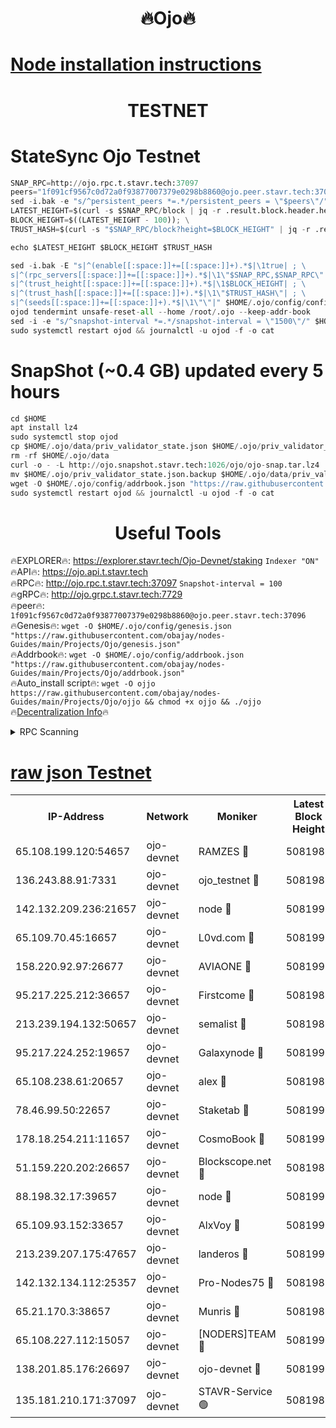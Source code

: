 <h1 align="center"> 🔥Ojo🔥</h1>

[Node installation instructions](https://github.com/obajay/nodes-Guides/tree/main/Projects/Ojo)
=

<h1 align="center"> TESTNET</h1>

# StateSync Ojo Testnet
```python
SNAP_RPC=http://ojo.rpc.t.stavr.tech:37097
peers="1f091cf9567c0d72a0f93877007379e0298b8860@ojo.peer.stavr.tech:37096"
sed -i.bak -e "s/^persistent_peers *=.*/persistent_peers = \"$peers\"/" $HOME/.ojo/config/config.toml
LATEST_HEIGHT=$(curl -s $SNAP_RPC/block | jq -r .result.block.header.height); \
BLOCK_HEIGHT=$((LATEST_HEIGHT - 100)); \
TRUST_HASH=$(curl -s "$SNAP_RPC/block?height=$BLOCK_HEIGHT" | jq -r .result.block_id.hash)

echo $LATEST_HEIGHT $BLOCK_HEIGHT $TRUST_HASH

sed -i.bak -E "s|^(enable[[:space:]]+=[[:space:]]+).*$|\1true| ; \
s|^(rpc_servers[[:space:]]+=[[:space:]]+).*$|\1\"$SNAP_RPC,$SNAP_RPC\"| ; \
s|^(trust_height[[:space:]]+=[[:space:]]+).*$|\1$BLOCK_HEIGHT| ; \
s|^(trust_hash[[:space:]]+=[[:space:]]+).*$|\1\"$TRUST_HASH\"| ; \
s|^(seeds[[:space:]]+=[[:space:]]+).*$|\1\"\"|" $HOME/.ojo/config/config.toml
ojod tendermint unsafe-reset-all --home /root/.ojo --keep-addr-book
sed -i -e "s/^snapshot-interval *=.*/snapshot-interval = \"1500\"/" $HOME/.ojo/config/app.toml
sudo systemctl restart ojod && journalctl -u ojod -f -o cat
```
# SnapShot (~0.4 GB) updated every 5 hours
```python
cd $HOME
apt install lz4
sudo systemctl stop ojod
cp $HOME/.ojo/data/priv_validator_state.json $HOME/.ojo/priv_validator_state.json.backup
rm -rf $HOME/.ojo/data
curl -o - -L http://ojo.snapshot.stavr.tech:1026/ojo/ojo-snap.tar.lz4 | lz4 -c -d - | tar -x -C $HOME/.ojo --strip-components 2
mv $HOME/.ojo/priv_validator_state.json.backup $HOME/.ojo/data/priv_validator_state.json
wget -O $HOME/.ojo/config/addrbook.json "https://raw.githubusercontent.com/obajay/nodes-Guides/main/Projects/Ojo/addrbook.json"
sudo systemctl restart ojod && journalctl -u ojod -f -o cat
```
 <h1 align="center"> Useful Tools</h1>

🔥EXPLORER🔥:        https://explorer.stavr.tech/Ojo-Devnet/staking        `Indexer "ON"` \
🔥API🔥:                     https://ojo.api.t.stavr.tech \
🔥RPC🔥:                    http://ojo.rpc.t.stavr.tech:37097              `Snapshot-interval = 100` \
🔥gRPC🔥:                  http://ojo.grpc.t.stavr.tech:7729 \
🔥peer🔥:                   `1f091cf9567c0d72a0f93877007379e0298b8860@ojo.peer.stavr.tech:37096` \
🔥Genesis🔥:    ```wget -O $HOME/.ojo/config/genesis.json "https://raw.githubusercontent.com/obajay/nodes-Guides/main/Projects/Ojo/genesis.json"``` \
🔥Addrbook🔥:    ```wget -O $HOME/.ojo/config/addrbook.json "https://raw.githubusercontent.com/obajay/nodes-Guides/main/Projects/Ojo/addrbook.json"``` \
🔥Auto_install script🔥: ```wget -O ojjo https://raw.githubusercontent.com/obajay/nodes-Guides/main/Projects/Ojo/ojjo && chmod +x ojjo && ./ojjo``` \
🔥[Decentralization Info](https://github.com/obajay/StateSync-snapshots/tree/main/Projects/Ojo/Decentralization)🔥



<details>
<summary>RPC Scanning</summary>

<h2 align="center"> We scan nodes in real time every 4 hours. And we provide the final result of RPC endpoints.
We cannot influence the operation of these nodes in any way. </h2>


```python
If Voting Power is higher than 0 --> then the Node is a validator of the network and may be subject to attack and be a potential threat to the chain.
```
```python
We marked such validators with a red symbol
```

</details>

[raw json Testnet](https://rpc-check.ojot.stavr.tech/ojot/rpc-ojot-result.json)
=


<table><tr><th>IP-Address</th><th>Network</th><th>Moniker</th><th>Latest Block Height</th><th>Earliest Block Height</th><th>Catching Up</th><th>Tx Index</th><th>Voting Power</th><th>Scan Time</th></tr><tr><td>65.108.199.120:54657</td><td>ojo-devnet</td><td>RAMZES 🔴</td><td>5081987</td><td>306156</td><td>False</td><td>on</td><td>15420</td><td>2024-01-22T13:17:40.745348955UTC</td></tr><tr><td>136.243.88.91:7331</td><td>ojo-devnet</td><td>ojo_testnet 🔴</td><td>5081988</td><td>308845</td><td>False</td><td>on</td><td>1000</td><td>2024-01-22T13:17:46.883953813UTC</td></tr><tr><td>142.132.209.236:21657</td><td>ojo-devnet</td><td>node 🔴</td><td>5081991</td><td>350001</td><td>False</td><td>on</td><td>1999</td><td>2024-01-22T13:18:02.510344521UTC</td></tr><tr><td>65.109.70.45:16657</td><td>ojo-devnet</td><td>L0vd.com 🔴</td><td>5081993</td><td>695918</td><td>False</td><td>off</td><td>998</td><td>2024-01-22T13:18:13.220312788UTC</td></tr><tr><td>158.220.92.97:26677</td><td>ojo-devnet</td><td>AVIAONE 🔴</td><td>5081990</td><td>2754001</td><td>False</td><td>on</td><td>19926</td><td>2024-01-22T13:17:57.601288266UTC</td></tr><tr><td>95.217.225.212:36657</td><td>ojo-devnet</td><td>Firstcome 🔴</td><td>5081988</td><td>2985946</td><td>False</td><td>on</td><td>13566</td><td>2024-01-22T13:17:46.653510284UTC</td></tr><tr><td>213.239.194.132:50657</td><td>ojo-devnet</td><td>semalist 🔴</td><td>5081987</td><td>3223522</td><td>False</td><td>on</td><td>21037</td><td>2024-01-22T13:17:41.117712356UTC</td></tr><tr><td>95.217.224.252:19657</td><td>ojo-devnet</td><td>Galaxynode 🔴</td><td>5081993</td><td>3685492</td><td>False</td><td>on</td><td>11888</td><td>2024-01-22T13:18:12.011405235UTC</td></tr><tr><td>65.108.238.61:20657</td><td>ojo-devnet</td><td>alex 🔴</td><td>5081987</td><td>4158001</td><td>False</td><td>on</td><td>11359</td><td>2024-01-22T13:17:40.273131871UTC</td></tr><tr><td>78.46.99.50:22657</td><td>ojo-devnet</td><td>Staketab 🔴</td><td>5081993</td><td>4254801</td><td>False</td><td>on</td><td>1276</td><td>2024-01-22T13:18:13.471105840UTC</td></tr><tr><td>178.18.254.211:11657</td><td>ojo-devnet</td><td>CosmoBook 🔴</td><td>5081992</td><td>4392001</td><td>False</td><td>off</td><td>1057</td><td>2024-01-22T13:18:06.965470632UTC</td></tr><tr><td>51.159.220.202:26657</td><td>ojo-devnet</td><td>Blockscope.net 🔴</td><td>5081987</td><td>4425001</td><td>False</td><td>on</td><td>1754</td><td>2024-01-22T13:17:39.886664395UTC</td></tr><tr><td>88.198.32.17:39657</td><td>ojo-devnet</td><td>node 🔴</td><td>5081992</td><td>4710001</td><td>False</td><td>on</td><td>88115</td><td>2024-01-22T13:18:07.267363959UTC</td></tr><tr><td>65.109.93.152:33657</td><td>ojo-devnet</td><td>AlxVoy 🔴</td><td>5081991</td><td>4943001</td><td>False</td><td>on</td><td>4491415</td><td>2024-01-22T13:18:02.262118070UTC</td></tr><tr><td>213.239.207.175:47657</td><td>ojo-devnet</td><td>landeros 🔴</td><td>5081990</td><td>4967924</td><td>False</td><td>off</td><td>11083</td><td>2024-01-22T13:17:57.851126488UTC</td></tr><tr><td>142.132.134.112:25357</td><td>ojo-devnet</td><td>Pro-Nodes75 🔴</td><td>5081988</td><td>4981988</td><td>False</td><td>on</td><td>24651</td><td>2024-01-22T13:17:43.894208025UTC</td></tr><tr><td>65.21.170.3:38657</td><td>ojo-devnet</td><td>Munris 🔴</td><td>5081988</td><td>4981988</td><td>False</td><td>off</td><td>20123</td><td>2024-01-22T13:17:46.337722628UTC</td></tr><tr><td>65.108.227.112:15057</td><td>ojo-devnet</td><td>[NODERS]TEAM 🔴</td><td>5081993</td><td>4981993</td><td>False</td><td>off</td><td>9999</td><td>2024-01-22T13:18:12.493082826UTC</td></tr><tr><td>138.201.85.176:26697</td><td>ojo-devnet</td><td>ojo-devnet 🔴</td><td>5081993</td><td>4981993</td><td>False</td><td>on</td><td>1000024000</td><td>2024-01-22T13:18:12.848759629UTC</td></tr><tr><td>135.181.210.171:37097</td><td>ojo-devnet</td><td>STAVR-Service 🟢</td><td>5081987</td><td>5078001</td><td>False</td><td>on</td><td>0</td><td>2024-01-22T13:17:41.566339787UTC</td></tr></table>
